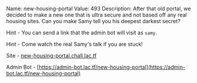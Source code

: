 Name: new-housing-portal
Value: 493
Description: After that old portal, we decided to make a new one that is ultra secure and not based off any real housing sites.
Can you make Samy tell you his deepest darkest secret?

Hint - You can send a link that the admin bot will visit as `samy`.

Hint - Come watch the real Samy's talk if you are stuck!

Site - [new-housing-portal.chall.lac.tf](https://new-housing-portal.chall.lac.tf)

Admin Bot - [https://admin-bot.lac.tf/new-housing-portal](https://admin-bot.lac.tf/new-housing-portal)
